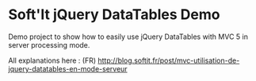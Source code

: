 Soft'It jQuery DataTables Demo
============================

Demo project to show how to easily use jQuery DataTables with MVC 5 in server processing mode.

All explanations here : (FR) http://blog.softit.fr/post/mvc-utilisation-de-jquery-datatables-en-mode-serveur
